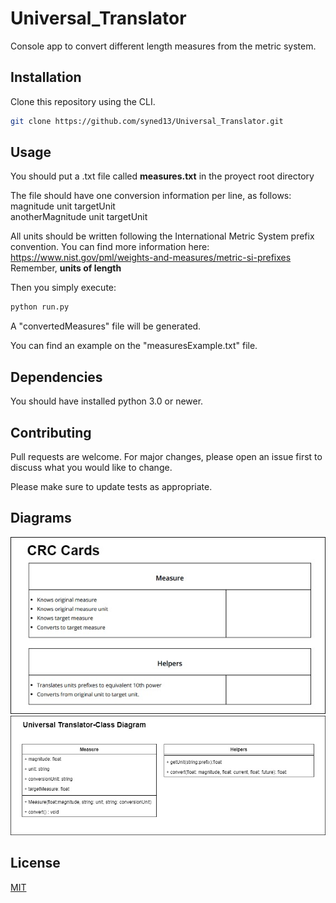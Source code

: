# Universal_Translator
Console app to convert different length measures from the metric system.


## Installation

Clone this repository using the CLI.

```bash
git clone https://github.com/syned13/Universal_Translator.git
```

## Usage
You should put a .txt file called <b>measures.txt</b> in the proyect root directory

The file should have one conversion information per line, as follows: <br>
magnitude unit targetUnit<br>
anotherMagnitude unit targetUnit<br>

All units should be written following the International Metric System prefix convention. You can find more information here: https://www.nist.gov/pml/weights-and-measures/metric-si-prefixes 
Remember, <b>units of length</b>

Then you simply execute:
```bash
python run.py
```
A "convertedMeasures" file will be generated.

You can find an example on the "measuresExample.txt" file.

## Dependencies
You should have installed python 3.0 or newer.

## Contributing
Pull requests are welcome. For major changes, please open an issue first to discuss what you would like to change.

Please make sure to update tests as appropriate.

## Diagrams

![Alt text](CRC_Cards.jpg?raw=true "Title")
![Alt text](Class_Diagram.jpg?raw=true "Title")

## License
[MIT](https://choosealicense.com/licenses/mit/)
